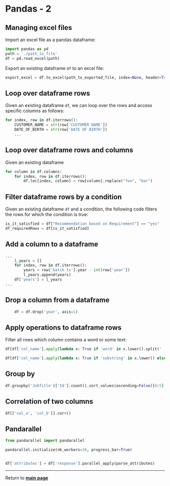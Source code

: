 # Pandas - 2

## Managing excel files

Import an excel file as a pandas dataframe:
```python
import pandas as pd
path = './path_to_file'
df = pd.read_excel(path)
```

Export an existing dataframe `df` to an excel file:
```python
export_excel = df.to_excel(path_to_exported_file, index=None, header=True)
```

## Loop over dataframe rows

Given an existing dataframe `df`, we can loop over the rows and access specific columns as follows:
```python
for index, row in df.iterrows():
    CUSTOMER_NAME = str(row['CUSTOMER NAME'])
    DATE_OF_BIRTH = str(row['DATE OF BIRTH'])
    ...
```

## Loop over dataframe rows and columns

Given an existing dataframe 
```python
for column in df.columns:
	for index, row in df.iterrows():
		df.loc[index, column] = row[column].replace("foo", "bar")
```

## Filter dataframe rows by a condition

Given an existing dataframe `df` and a condition, the following code filters the rows for which the condition is true:
```python
is_it_satisfied = df["Recommendation based on Requirement"] == "yes"
df_requiredRows = df[is_it_satisfied]
```

## Add a column to a dataframe

```python
...
    l_years = []
    for index, row in df.iterrows():
        years = row['batch_ts'].year - int(row['year'])
        l_years.append(years)
    df['years'] = l_years
...
```

## Drop a column from a dataframe

```python
    df = df.drop('year', axis=1)
```

## Apply operations to dataframe rows
Filter all rows which column contains a word or some text:
```python
df[df['col_name'].apply(lambda x: True if 'word' in x.lower().split(' ') else False)]

df[df['col_name'].apply(lambda x: True if 'substring' in x.lower() else False)]
```

## Group by
```python
df.groupby('JobTitle')['Id'].count().sort_values(ascending=False)[0:5]
```

## Correlation of two columns
```python
df[['col_a', 'col_b']].corr()
```

## Pandarallel

```python
from pandarallel import pandarallel

pandarallel.initialize(nb_workers=10, progress_bar=True)


df['attributes'] = df['response'].parallel_apply(parse_attributes)
```



***

Return to **[main page](../README.md)** 
